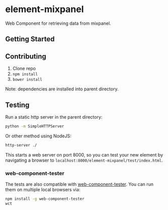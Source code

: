 element-mixpanel
============
Web Component for retrieving data from mixpanel.

## Getting Started

## Contributing
1. Clone repo
2. `npm install`
3. `bower install`

Note: dependencies are installed into parent directory.

## Testing

Run a static http server in the parent directory:

```sh
python -m SimpleHTTPServer
```

Or other method using NodeJS:

```sh
http-server ./
```

This starts a web server on port 8000, so you can test your new element by navigating a browser to `localhost:8000/element-mixpanel/test/index.html`.

### web-component-tester

The tests are also compatible with [web-component-tester](https://github.com/Polymer/web-component-tester). You can run them on multiple local browsers via:

```sh
npm install -g web-component-tester
wct
```
